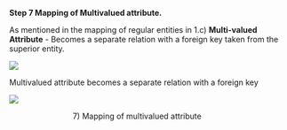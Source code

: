 
**Step 7 Mapping of Multivalued attribute.**

As mentioned in the mapping of regular entities in 1.c) **Multi-valued Attribute** - Becomes a separate relation with a foreign key taken from the superior entity.

<img src ="http://i.imgur.com/9G7K9l5.png">

Multivalued attribute becomes a separate relation with a foreign key

<img src ="http://i.imgur.com/YOZRWIx.png">

&nbsp;&nbsp;&nbsp;&nbsp;&nbsp;&nbsp;&nbsp;&nbsp;&nbsp;&nbsp;&nbsp;&nbsp;&nbsp;&nbsp;&nbsp;&nbsp;&nbsp;&nbsp;&nbsp;&nbsp;&nbsp;&nbsp;&nbsp;&nbsp;&nbsp;&nbsp;&nbsp;&nbsp;&nbsp;7) Mapping of multivalued attribute